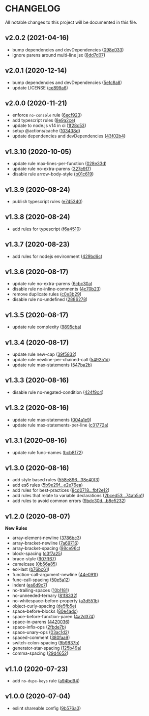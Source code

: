 # CHANGELOG

All notable changes to this project will be documented in this file.

## v2.0.2 (2021-04-16)

- bump dependencies and devDependencies ([098e033](https://github.com/sibiraj-s/eslint-config-pegasus/commit/098e033))
- ignore parens around multi-line jsx ([8dd7d07](https://github.com/sibiraj-s/eslint-config-pegasus/commit/8dd7d07))

## v2.0.1 (2020-12-14)

- bump dependencies and devDependencies ([5efc8a8](https://github.com/sibiraj-s/eslint-config-pegasus/commit/5efc8a8))
- update LICENSE ([ce899a6](https://github.com/sibiraj-s/eslint-config-pegasus/commit/ce899a6))

## v2.0.0 (2020-11-21)

- enforce `no-console` rule ([6ecf923](https://github.com/sibiraj-s/eslint-config-pegasus/commit/6ecf923))
- add typescript rules ([8e9a2ce](https://github.com/sibiraj-s/eslint-config-pegasus/commit/8e9a2ce))
- update to node.js v14 in ci ([1f28c53](https://github.com/sibiraj-s/eslint-config-pegasus/commit/1f28c53))
- setup @actions/cache ([103438d](https://github.com/sibiraj-s/eslint-config-pegasus/commit/103438d))
- update dependencies and devDependencies ([43f02b4](https://github.com/sibiraj-s/eslint-config-pegasus/commit/43f02b4))

## v1.3.10 (2020-10-05)

- update rule max-lines-per-function ([028e33d](https://github.com/sibiraj-s/eslint-config-pegasus/commit/028e33d))
- update rule no-extra-parens ([327e9f7](https://github.com/sibiraj-s/eslint-config-pegasus/commit/327e9f7))
- disable rule arrow-body-style ([b01c619](https://github.com/sibiraj-s/eslint-config-pegasus/commit/b01c619))

## v1.3.9 (2020-08-24)

- publish typescript rules ([e745340](https://github.com/sibiraj-s/eslint-config-pegasus/commit/e745340))

## v1.3.8 (2020-08-24)

- add rules for typescript ([f6a4510](https://github.com/sibiraj-s/eslint-config-pegasus/commit/f6a4510))

## v1.3.7 (2020-08-23)

- add rules for nodejs environment ([429bd6c](https://github.com/sibiraj-s/eslint-config-pegasus/commit/429bd6c))

## v1.3.6 (2020-08-17)

- update rule no-extra-parens ([6cbc30a](https://github.com/sibiraj-s/eslint-config-pegasus/commit/6cbc30a))
- disable rule no-inline-comments ([4c70b23](https://github.com/sibiraj-s/eslint-config-pegasus/commit/4c70b23))
- remove duplicate rules ([c0e3b29](https://github.com/sibiraj-s/eslint-config-pegasus/commit/c0e3b29))
- disable rule no-undefined ([2886278](https://github.com/sibiraj-s/eslint-config-pegasus/commit/2886278))

## v1.3.5 (2020-08-17)

- update rule complexity ([9895cba](https://github.com/sibiraj-s/eslint-config-pegasus/commit/9895cba))

## v1.3.4 (2020-08-17)

- update rule new-cap ([39f5832](https://github.com/sibiraj-s/eslint-config-pegasus/commit/39f5832))
- update rule newline-per-chained-call ([549251d](https://github.com/sibiraj-s/eslint-config-pegasus/commit/549251d))
- update rule max-statements ([547ba2b](https://github.com/sibiraj-s/eslint-config-pegasus/commit/547ba2b))

## v1.3.3 (2020-08-16)

- disable rule no-negated-condition ([424f9c4](https://github.com/sibiraj-s/eslint-config-pegasus/commit/424f9c4))

## v1.3.2 (2020-08-16)

- update rule max-statements ([004a1e9](https://github.com/sibiraj-s/eslint-config-pegasus/commit/004a1e9))
- update rule max-statements-per-line ([c31772a](https://github.com/sibiraj-s/eslint-config-pegasus/commit/c31772a))

## v1.3.1 (2020-08-16)

- update rule func-names ([bcb8172](https://github.com/sibiraj-s/eslint-config-pegasus/commit/bcb8172))

## v1.3.0 (2020-08-16)

- add style based rules ([558e896...38e40f3](https://github.com/sibiraj-s/eslint-config-pegasus/compare/558e896...38e40f3))
- add es6 rules ([5b9e29f...e2e76ea](https://github.com/sibiraj-s/eslint-config-pegasus/compare/5b9e29f...e2e76ea))
- add rules for best-practices ([8cd0718...fbf2e12](https://github.com/sibiraj-s/eslint-config-pegasus/compare/8cd0718...fbf2e12))
- add rules that relate to variable declarations ([2bced53...74ab5a1](https://github.com/sibiraj-s/eslint-config-pegasus/compare/2bced53...74ab5a1))
- add rules to avoid common errors ([9bdc30d...b8e5232](https://github.com/sibiraj-s/eslint-config-pegasus/compare/9bdc30d...b8e5232))

## v1.2.0 (2020-08-07)

**New Rules**

- array-element-newline ([3786bc3](https://github.com/sibiraj-s/eslint-config-pegasus/commit/3786bc3))
- array-bracket-newline ([7a69716](https://github.com/sibiraj-s/eslint-config-pegasus/commit/7a69716))
- array-bracket-spacing ([98ce96c](https://github.com/sibiraj-s/eslint-config-pegasus/commit/98ce96c))
- block-spacing ([c3f7a25](https://github.com/sibiraj-s/eslint-config-pegasus/commit/c3f7a25))
- brace-style ([907ff67](https://github.com/sibiraj-s/eslint-config-pegasus/commit/907ff67))
- camelcase ([0b56a85](https://github.com/sibiraj-s/eslint-config-pegasus/commit/0b56a85))
- eol-last ([b76bc61](https://github.com/sibiraj-s/eslint-config-pegasus/commit/b76bc61))
- function-call-argument-newline ([44e091f](https://github.com/sibiraj-s/eslint-config-pegasus/commit/44e091f))
- func-call-spacing ([50e5a12](https://github.com/sibiraj-s/eslint-config-pegasus/commit/50e5a12))
- indent ([ea6d9c7](https://github.com/sibiraj-s/eslint-config-pegasus/commit/ea6d9c7))
- no-trailing-spaces ([10b1181](https://github.com/sibiraj-s/eslint-config-pegasus/commit/10b1181))
- no-unneeded-ternary ([81f8332](https://github.com/sibiraj-s/eslint-config-pegasus/commit/81f8332))
- no-whitespace-before-property ([a3d551b](https://github.com/sibiraj-s/eslint-config-pegasus/commit/a3d551b))
- object-curly-spacing ([de5fb5e](https://github.com/sibiraj-s/eslint-config-pegasus/commit/de5fb5e))
- space-before-blocks ([80e4adc](https://github.com/sibiraj-s/eslint-config-pegasus/commit/80e4adc))
- space-before-function-paren ([4a2d374](https://github.com/sibiraj-s/eslint-config-pegasus/commit/4a2d374))
- space-in-parens ([4420036](https://github.com/sibiraj-s/eslint-config-pegasus/commit/4420036))
- space-infix-ops ([2fbde7b](https://github.com/sibiraj-s/eslint-config-pegasus/commit/2fbde7b))
- space-unary-ops ([03ac1d2](https://github.com/sibiraj-s/eslint-config-pegasus/commit/03ac1d2))
- spaced-comment ([380faa9](https://github.com/sibiraj-s/eslint-config-pegasus/commit/380faa9))
- switch-colon-spacing ([9b9837b](https://github.com/sibiraj-s/eslint-config-pegasus/commit/9b9837b))
- generator-star-spacing ([125b49a](https://github.com/sibiraj-s/eslint-config-pegasus/commit/125b49a))
- comma-spacing ([29d4652](https://github.com/sibiraj-s/eslint-config-pegasus/commit/29d4652))

## v1.1.0 (2020-07-23)

- add `no-dupe-keys` rule ([a94bd94](https://github.com/sibiraj-s/eslint-config-pegasus/commit/a94bd94))

## v1.0.0 (2020-07-04)

- eslint shareable config ([9b576a3](https://github.com/sibiraj-s/eslint-config-pegasus/commit/9b576a3))
